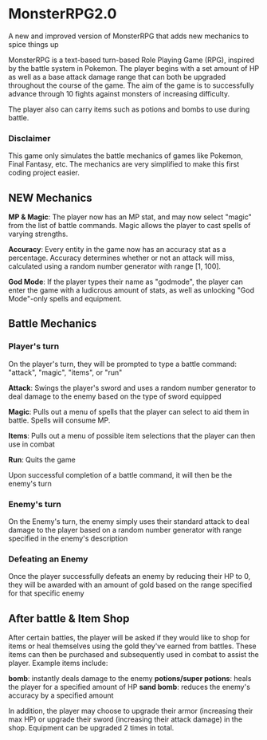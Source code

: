 # MonsterRPG2.0

A new and improved version of MonsterRPG that adds new mechanics to spice things up

MonsterRPG is a text-based turn-based Role Playing Game (RPG), inspired by the battle system in Pokemon. The player begins with a set amount of HP as well as a base attack damage range that can both be upgraded throughout the course of the game. The aim of the game is to successfully advance through 10 fights against monsters of increasing difficulty.

The player also can carry items such as potions and bombs to use during battle. 

### Disclaimer

This game only simulates the battle mechanics of games like Pokemon, Final Fantasy, etc. The mechanics are very simplified to make this first coding project easier.

## NEW Mechanics
**MP & Magic**: The player now has an MP stat, and may now select "magic" from the list of battle commands. Magic allows the player to cast spells of varying strengths.

**Accuracy**: Every entity in the game now has an accuracy stat as a percentage. Accuracy determines whether or not an attack will miss, calculated using a random number generator with range [1, 100].

**God Mode**: If the player types their name as "godmode", the player can enter the game with a ludicrous amount of stats, as well as unlocking "God Mode"-only spells and equipment.

## Battle Mechanics

### Player's turn

On the player's turn, they will be prompted to type a battle command: "attack", "magic", "items", or "run"

**Attack**: Swings the player's sword and uses a random number generator to deal damage to the enemy based on the type of sword equipped

**Magic**: Pulls out a menu of spells that the player can select to aid them in battle. Spells will consume MP.

**Items**: Pulls out a menu of possible item selections that the player can then use in combat

**Run**: Quits the game

Upon successful completion of a battle command, it will then be the enemy's turn

### Enemy's turn

On the Enemy's turn, the enemy simply uses their standard attack to deal damage to the player based on a random number generator with range specified in the enemy's description

### Defeating an Enemy

Once the player successfully defeats an enemy by reducing their HP to 0, they will be awarded with an amount of gold based on the range specified for that specific enemy

## After battle & Item Shop

After certain battles, the player will be asked if they would like to shop for items or heal themselves using the gold they've earned from battles. These items can then be purchased and subsequently used in combat to assist the player. Example items include:

**bomb**: instantly deals damage to the enemy
**potions/super potions**: heals the player for a specified amount of HP
**sand bomb**: reduces the enemy's accuracy by a specified amount

In addition, the player may choose to upgrade their armor (increasing their max HP) or upgrade their sword (increasing their attack damage) in the shop. Equipment can be upgraded 2 times in total.
